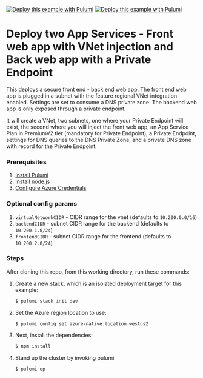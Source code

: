 [![Deploy this example with Pulumi](https://www.pulumi.com/images/deploy-with-pulumi/dark.svg)](https://app.pulumi.com/new?template=https://github.com/pulumi/examples/blob/master/azure-ts-webapp-privateendpoint-vnet-injection/README.md#gh-light-mode-only)
[![Deploy this example with Pulumi](https://www.pulumi.com/images/deploy-with-pulumi/light.svg)](https://app.pulumi.com/new?template=https://github.com/pulumi/examples/blob/master/azure-ts-webapp.privateendpoint-vnet-injection/README.md#gh-dark-mode-only)

# Deploy two App Services - Front web app with VNet injection and Back web app with a Private Endpoint

This deploys a secure front end - back end web app. The front end web app is plugged in a subnet with the feature regional VNet integration enabled. Settings are set to consume a DNS private zone. The backend web app is only exposed through a private endpoint.

It will create a VNet, two subnets, one where your Private Endpoint will exist, the second where you will inject the front web app, an App Service Plan in PremiumV2 tier (mandatory for Private Endpoint), a Private Endpoint, settings for DNS queries to the DNS Private Zone, and a private DNS zone with record for the Private Endpoint.

### Prerequisites

1. [Install Pulumi](https://www.pulumi.com/docs/get-started/install/)
2. [Install node.js](https://nodejs.org/en/download/)
3. [Configure Azure Credentials](https://www.pulumi.com/docs/intro/cloud-providers/azure/setup/)


### Optional config params
1. `virtualNetworkCIDR` - CIDR range for the vnet (defaults to `10.200.0.0/16`)
1. `backendCIDR` - subnet CIDR range for the backend (defaults to `10.200.1.0/24`)
1. `frontendCIDR` - subnet CIDR range for the frontend (defaults to `10.200.2.0/24`)

### Steps

After cloning this repo, from this working directory, run these commands:

1. Create a new stack, which is an isolated deployment target for this example:

    ```bash
    $ pulumi stack init dev
    ```

1. Set the Azure region location to use:

    ```
    $ pulumi config set azure-native:location westus2
    ```

1. Next, install the dependencies:

    ```bash
    $ npm install
    ```

1. Stand up the cluster by invoking pulumi
    ```bash
    $ pulumi up
    ```
